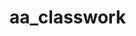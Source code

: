# aa_classwork

        



































































































































